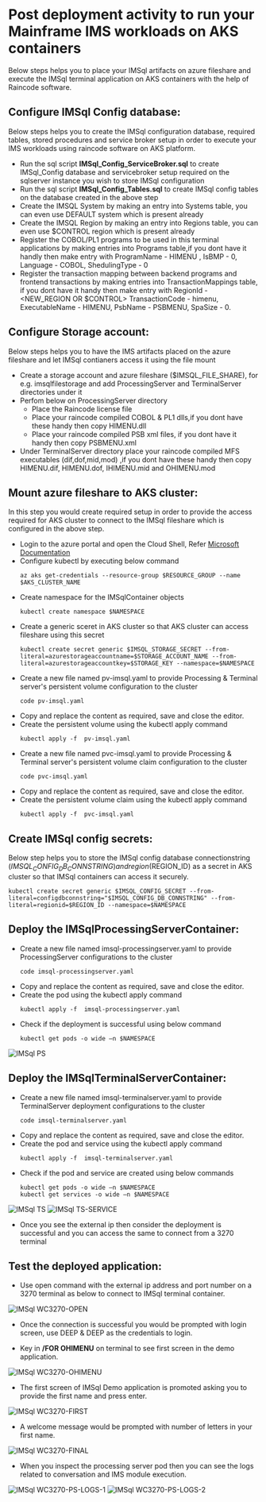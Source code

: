 # Post deployment activity to run your Mainframe IMS workloads on AKS containers

Below steps helps you to place your IMSql artifacts on azure fileshare and execute the IMSql terminal application on AKS containers with the help of Raincode software.

## Configure IMSql Config database: ##

Below steps helps you to create the IMSql configuration database, required tables, stored procedures and service broker setup in order to execute your IMS workloads using raincode software on AKS platform.

- Run the sql script **IMSql_Config_ServiceBroker.sql** to create IMSql_Config database and servicebroker setup required on the sqlserver instance you wish to store IMSql configuration
- Run the sql script **IMSql_Config_Tables.sql** to create IMSql config tables on the database created in the above step
- Create the IMSQL System by making an entry into Systems table, you can even use DEFAULT system which is present already
- Create the IMSQL Region by making an entry into Regions table, you can even use $CONTROL region which is present already
- Register the COBOL/PL1 programs to be used in this terminal applications by making entries into Programs table,if you dont have it handly then make entry with ProgramName - HIMENU , IsBMP - 0, Language - COBOL, ShedulingType - 0
- Register the transaction mapping between backend programs and frontend transactions by making entries into TransactionMappings table, if you dont have it handy then make entry with RegionId - <NEW_REGION OR $CONTROL> TransactionCode - himenu, ExecutableName - HIMENU, PsbName - PSBMENU, SpaSize - 0. 


## Configure Storage account: ##

Below steps helps you to have the IMS artifacts placed on the azure fileshare and let IMSql contianers access it using the file mount

- Create a storage account and azure fileshare ($IMSQL_FILE_SHARE), for e.g. imsqlfilestorage and add ProcessingServer and TerminalServer directories under it 
- Perfom below on ProcessingServer directory 
    - Place the Raincode license file  
    - Place your raincode compiled COBOL & PL1 dlls,if you dont have these handy then copy HIMENU.dll
    - Place your raincode compiled PSB xml files, if you dont have it handy then copy PSBMENU.xml
- Under TerminalServer directory place your raincode compiled MFS executables (dif,dof,mid,mod) ,if you dont have these handy then copy HIMENU.dif, HIMENU.dof, IHIMENU.mid and OHIMENU.mod

## Mount azure fileshare to AKS cluster: ##

In this step you would create required setup in order to provide the access required for AKS cluster to connect to the IMSql fileshare which is configured in the above step.

- Login to the azure portal and open the Cloud Shell, Refer [Microsoft Documentation](https://learn.microsoft.com/en-us/azure/aks/learn/quick-kubernetes-deploy-portal?tabs=azure-cli#connect-to-the-cluster)
- Configure kubectl by executing below command
    ```
    az aks get-credentials --resource-group $RESOURCE_GROUP --name $AKS_CLUSTER_NAME
    ```
- Create namespace for the IMSqlContainer objects
    ```
    kubectl create namespace $NAMESPACE
    ```
- Create a generic sceret in AKS cluster so that AKS cluster can access fileshare using this secret
    ```
    kubectl create secret generic $IMSQL_STORAGE_SECRET --from-literal=azurestorageaccountname=$STORAGE_ACCOUNT_NAME --from-literal=azurestorageaccountkey=$STORAGE_KEY --namespace=$NAMESPACE
    ```
- Create a new file named pv-imsql.yaml to provide Processing & Terminal server's persistent volume configuration to the cluster
    ```
    code pv-imsql.yaml
    ```
- Copy and replace the content as required, save and close the editor.
- Create the persistent volume using the kubectl apply command
    ```
    kubectl apply -f  pv-imsql.yaml
    ```
- Create a new file named pvc-imsql.yaml to provide Processing & Terminal server's persistent volume claim configuration to the cluster
    ```
    code pvc-imsql.yaml
    ```
- Copy and replace the content as required, save and close the editor.
- Create the persistent volume claim using the kubectl apply command
    ```
    kubectl apply -f  pvc-imsql.yaml
    ```
## Create IMSql config secrets: ##

Below step helps you to store the IMSql config database connectionstring ($IMSQL_CONFIG_DB_CONNSTRING) and region ($REGION_ID) as a secret in AKS cluster so that IMSql containers can access it securely.
```
kubectl create secret generic $IMSQL_CONFIG_SECRET --from-literal=configdbconnstring="$IMSQL_CONFIG_DB_CONNSTRING" --from-literal=regionid=$REGION_ID --namespace=$NAMESPACE
```
## Deploy the IMSqlProcessingServerContainer: ##

- Create a new file named imsql-processingserver.yaml to provide ProcessingServer configurations to the cluster
    ```
    code imsql-processingserver.yaml
    ```
- Copy and replace the content as required, save and close the editor.
- Create the pod using the kubectl apply command
    ```
    kubectl apply -f  imsql-processingserver.yaml
    ```
- Check if the deployment is successful using below command
    ```
    kubectl get pods -o wide –n $NAMESPACE
    ```
![IMSql PS](https://github.com/DeepkumarMulapakula/aks-private-cluster-example/raw/main/RaincodeIMSql/screenshots/imsql-ps.PNG)

## Deploy the IMSqlTerminalServerContainer: ##

- Create a new file named imsql-terminalserver.yaml to provide TerminalServer deployment configurations to the cluster
    ```
    code imsql-terminalserver.yaml
    ```
- Copy and replace the content as required, save and close the editor.
- Create the pod and service using the kubectl apply command
    ```
    kubectl apply -f  imsql-terminalserver.yaml
    ```
- Check if the pod and service are created using below commands
    ```
    kubectl get pods -o wide –n $NAMESPACE
    kubectl get services -o wide –n $NAMESPACE
    ```
![IMSql TS](https://github.com/DeepkumarMulapakula/aks-private-cluster-example/raw/main/RaincodeIMSql/screenshots/imsql-ts.PNG)
![IMSql TS-SERVICE](https://github.com/DeepkumarMulapakula/aks-private-cluster-example/raw/main/RaincodeIMSql/screenshots/imsql-ts-service.PNG)

- Once you see the external ip then consider the deployment is successful and you can access the same to connect from a 3270 terminal


## Test the deployed application: ##

- Use open command with the external ip address and port number on a 3270 terminal as below to connect to IMSql terminal container.

![IMSql WC3270-OPEN](https://github.com/DeepkumarMulapakula/aks-private-cluster-example/raw/main/RaincodeIMSql/screenshots/wc3270-open.PNG)

- Once the connection is successful you would be prompted with login screen, use DEEP & DEEP as the credentials to login.

- Key in **/FOR OHIMENU** on terminal to see first screen in the demo application.

![IMSql WC3270-OHIMENU](https://github.com/DeepkumarMulapakula/aks-private-cluster-example/raw/main/RaincodeIMSql/screenshots/wc3270-ohimenu.PNG)

- The first screen of IMSql Demo application is promoted asking you to provide the first name and press enter.

![IMSql WC3270-FIRST](https://github.com/DeepkumarMulapakula/aks-private-cluster-example/raw/main/RaincodeIMSql/screenshots/wc3270-firstscreen.PNG)

- A welcome message would be prompted with number of letters in your first name.

![IMSql WC3270-FINAL](https://github.com/DeepkumarMulapakula/aks-private-cluster-example/raw/main/RaincodeIMSql/screenshots/wc3270-final.PNG)

- When you inspect the processing server pod then you can see the logs related to conversation and IMS module execution.

![IMSql WC3270-PS-LOGS-1](https://github.com/DeepkumarMulapakula/aks-private-cluster-example/raw/main/RaincodeIMSql/screenshots/imsql-ps-logs-1.PNG)
![IMSql WC3270-PS-LOGS-2](https://github.com/DeepkumarMulapakula/aks-private-cluster-example/raw/main/RaincodeIMSql/screenshots/imsql-ps-logs-2.PNG)





